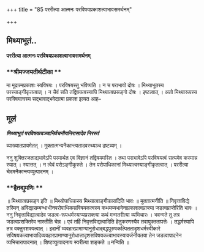 +++
title = "85 पररीत्या आत्मनः परविषयप्रकाशत्वाभावसमर्थनम्"

+++


## मिथ्याभूतं..

**पररीत्या आत्मनः परविषयप्रकाशत्वाभावसमर्थनम्**

### **श्रीमज्जयतीर्थटीका **

मा मूदात्मप्रकाशः स्वविषयः । परविषयस्तु भविष्यति । न च पराभावो दोषः । मिथ्याभूतस्य परस्याङ्गीकृतत्वात् । न चैवं सति तद्विषयत्वस्यापि मिथ्यात्वप्रसङ्गो दोषः । इष्टत्वात् । अतो मिथ्यारूपस्य परविषयत्वस्य सद्भावाद्भवेदात्मा प्रकाश इत्यत आह–

## **मूलं**

***मिथ्याभूतं परविषयत्वञ्चानिर्वचनीयनिरासादेव निरस्तं***

व्याख्यातप्रायमेतत् । मुक्तात्मन्यनैकान्त्यतादवस्थ्यञ्च द्रष्टव्यम् ।

ननु शुक्तिरजताद्यभावेऽपि परमार्थत एव विज्ञानं तद्विषयमस्ति । तथा पराभावेऽपि परविषयत्वं सत्यमेव कस्मान्न स्यात् । स्यात्तत् । न त्वेवं परोऽङ्गीकुरुते । तेन परोपाधिकानां मिथ्यात्वस्याङ्गीकृतत्वात् । पररीत्या चेदमनैकान्त्यव्युत्पादनम् ।

### **द्वैतद्युमणिः **

॥ मिथ्यात्वप्रसङ्ग इति ॥ मिथ्योपाधिकस्य मिथ्यात्वाङ्गीकारादिति भावः ॥ मुक्तात्मनीति ॥ निवृत्ताविद्ये तस्मिन् अविद्यासम्बन्धाधीनपरोपाधिकसविषयकत्वस्य कथमप्यभावेनाप्रकाशत्वप्राप्त्या जडत्वप्राप्तेरिति भावः । ननु निवृत्ताविद्यात्वादेव जडत्व-रूपधर्मस्याप्यप्रसक्त्या कथं मन्मतरीत्या व्यभिचारः । भवन्मते तु तत्र जडत्वप्रसक्तिरेव नास्तीति चेन्न । एवं तर्हि निवृत्तविद्यत्वादिति हेतुकरणस्यैव तवायुक्ततापत्तेः । तद्धर्मस्यापि तत्र वक्तुमशक्यत्वात् । इदानीं व्यवहारप्रामाण्यानुरोधाद्बद्धपुरुषकल्पिततादृशधर्मस्वीकारे सविषयकत्वाभावादिव्यवहारप्रामाण्यानुरोधात्तादृशसविषयकत्वाभावस्यावर्जनीयतया तेन जडत्वापादनेन व्यभिचारापादनात् । शिष्टव्युत्पादनाय स्वरीत्या शङ्कते ॥ नन्विति ॥

